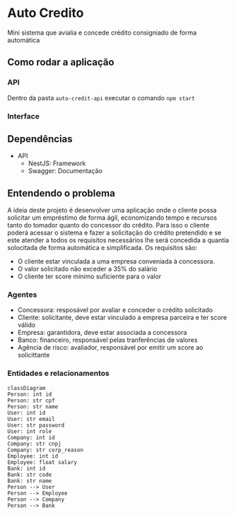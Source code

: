 # Auto Credito

Mini sistema que avialia e concede crédito consigniado de forma automática

## Como rodar a aplicação

### API

Dentro da pasta `auto-credit-api` executar o comando
`npm start`

### Interface

## Dependências

- API
  - NestJS: Framework
  - Swagger: Documentação

## Entendendo o problema

A ideia deste projeto é desenvolver uma aplicação onde o cliente possa solicitar um empréstimo de forma ágil, economizando tempo e recursos tanto do tomador quanto do concessor do crédito. Para isso o cliente poderá acessar o sistema e fazer a solicitação do crédito pretendido e se este atender a todos os requisitos necessários lhe será concedida a quantia solocitada de forma automática e simplificada.
Os requisitos são:

- O cliente estar vinculada a uma empresa conveniada à concessora.
- O valor solicitado não exceder a 35% do salário
- O cliente ter score mínimo suficiente para o valor

### Agentes

- Concessora: resposável por avaliar e conceder o crédito solicitado
- Cliente: solicitante, deve estar vinculado a empresa parceira e ter score válido
- Empresa: garantidora, deve estar associada a concessora
- Banco: financeiro, responsável pelas tranferências de valores
- Agência de risco: avaliador, responsável por emitir um score ao solicittante

### Entidades e relacionamentos

```mermaid
classDiagram
Person: int id
Person: str cpf
Person: str name
User: int id
User: str email
User: str password
User: int role
Company: int id
Company: str cnpj
Company: str corp_reason
Employee: int id
Employee: float salary
Bank: int id
Bank: str code
Bank: str name
Person --> User
Person --> Employee
Person --> Company
Person --> Bank
```
